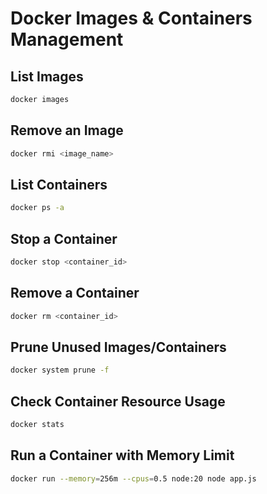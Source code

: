 # Docker Images & Containers Management

## List Images

```sh
docker images
```

## Remove an Image

```sh
docker rmi <image_name>
```

## List Containers

```sh
docker ps -a
```

## Stop a Container

```sh
docker stop <container_id>
```

## Remove a Container

```sh
docker rm <container_id>
```

## Prune Unused Images/Containers

```sh
docker system prune -f
```

## Check Container Resource Usage

```sh
docker stats
```

## Run a Container with Memory Limit

```sh
docker run --memory=256m --cpus=0.5 node:20 node app.js
```
